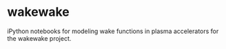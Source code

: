 # wakewake
iPython notebooks for modeling wake functions in plasma accelerators for the wakewake project.
